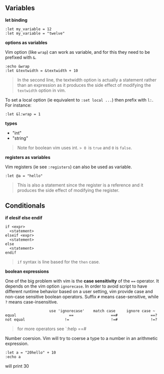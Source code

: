 Variables 
---------

**let binding** 
```vim
:let my_variable = 12
:let my_variable = "twelve"
```

**options as variables**

Vim option (like `wrap`) can work as variable, and for this they need to 
be prefixed with `&`.

```vim 
:echo &wrap
:let &textwidth = &textwidth + 10 
```
> In the second line, the textwidth option is actually a statement rather than
> an expression as it produces the side effect of modifying the `textwidth`
> option in vim. 

To set a local option (ie equivalent to `:set local ...`) then prefix with
`l:`. For instance:

```vim 
:let &l:wrap = 1
```

**types** 

* "int" 
* "string" 

> Note for boolean vim uses int. `> 0 `is `true` and `0` is `false`. 

**registers as variables**

Vim registers (ie see `:registers`) can also be used as variable.

```vim 
:let @a = "hello"
```
> This is also a statement since the register is a reference and it produces
> the side effect of modifying the register. 

Conditionals
------------

**if elesif else endif** 

```vim 
if <expr>
  <statement>
elseif <expr>
  <statement>
else 
  <statement>
endif  
```

> `if` syntax is line based for the `then` case. 

**boolean expressions**

One of the big problem with vim is the **case sensitivity** of the `==` 
operator. It depends on the vim option `ignorecase`. In order to avoid script
to have different runtime behavior based on a user setting, vim provide case
and non-case sensitive boolean operators. Suffix `#` means case-sensitive, 
while `?` means case-insensitive.

```
		            use 'ignorecase'    match case	   ignore case ~
equal			             ==		            ==#		          ==?
not equal		           !=		            !=#		          !=?
```

> for more operators see `:help ==#

Number coersion. Vim will try to coerse a type to a number in an arithmetic 
expression.

```vim 
:let a = "20hello" + 10
:echo a
```
will print 30

